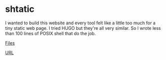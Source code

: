 # shtatic

I wanted to build this website and every tool felt like a little too much for a tiny static web page. I tried HUGO but they're all very similar. So I wrote less than 100 lines of POSIX shell that do the job.

[Files](https://github.com/pablos123/pablos123.github.io)

[URL](https://pablos123.github.io/)


